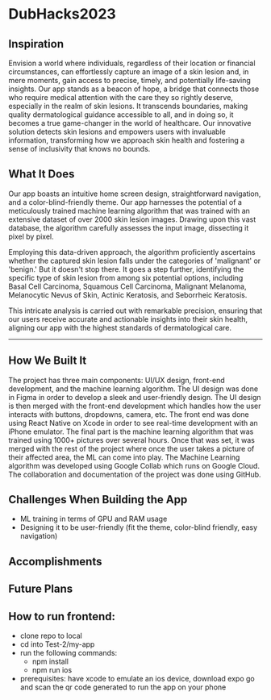 # DubHacks2023

## Inspiration
Envision a world where individuals, regardless of their location or financial circumstances, can effortlessly capture an image of a skin lesion and, in mere moments, gain access to precise, timely, and potentially life-saving insights. Our app stands as a beacon of hope, a bridge that connects those who require medical attention with the care they so rightly deserve, especially in the realm of skin lesions. It transcends boundaries, making quality dermatological guidance accessible to all, and in doing so, it becomes a true game-changer in the world of healthcare. Our innovative solution detects skin lesions and empowers users with invaluable information, transforming how we approach skin health and fostering a sense of inclusivity that knows no bounds.

## What It Does
Our app boasts an intuitive home screen design, straightforward navigation, and a color-blind-friendly theme. Our app harnesses the potential of a meticulously trained machine learning algorithm that was trained with an extensive dataset of over 2000 skin lesion images. Drawing upon this vast database, the algorithm carefully assesses the input image, dissecting it pixel by pixel.

Employing this data-driven approach, the algorithm proficiently ascertains whether the captured skin lesion falls under the categories of 'malignant' or 'benign.' But it doesn't stop there. It goes a step further, identifying the specific type of skin lesion from among six potential options, including Basal Cell Carcinoma, Squamous Cell Carcinoma, Malignant Melanoma, Melanocytic Nevus of Skin, Actinic Keratosis, and Seborrheic Keratosis.

This intricate analysis is carried out with remarkable precision, ensuring that our users receive accurate and actionable insights into their skin health, aligning our app with the highest standards of dermatological care.

-----------------------------------------------------------------------------------------------------------------------------------------------------------------------------------------

## How We Built It
The project has three main components: UI/UX design, front-end development, and the machine learning algorithm. The UI design was done in Figma in order to develop a sleek and user-friendly design. The UI design is then merged with the front-end development which handles how the user interacts with buttons, dropdowns, camera, etc. The front end was done using React Native on Xcode in order to see real-time development with an iPhone emulator. The final part is the machine learning algorithm that was trained using 1000+ pictures over several hours. Once that was set, it was merged with the rest of the project where once the user takes a picture of their affected area, the ML can come into play. The Machine Learning algorithm was developed using Google Collab which runs on Google Cloud. The collaboration and documentation of the project was done using GitHub. 

## Challenges When Building the App
- ML training in terms of GPU and RAM usage
- Designing it to be user-friendly (fit the theme, color-blind friendly, easy navigation)

## Accomplishments


## Future Plans


## How to run frontend:
- clone repo to local
- cd into Test-2/my-app
- run the following commands:
    - npm install
    - npm run ios
- prerequisites: have xcode to emulate an ios device, download expo go and scan the qr code generated to run the app on your phone
